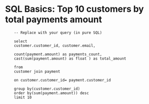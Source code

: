 # SQL Basics: Top 10 customers by total payments amount

        -- Replace with your query (in pure SQL)

        select 
        customer.customer_id, customer.email,

        count(payment.amount) as payments_count,
        cast(sum(payment.amount) as float ) as total_amount 

        from 
        customer join payment 

        on customer.customer_id= payment.customer_id 

        group by(customer.customer_id) 
        order by(sum(payment.amount)) desc
        limit 10